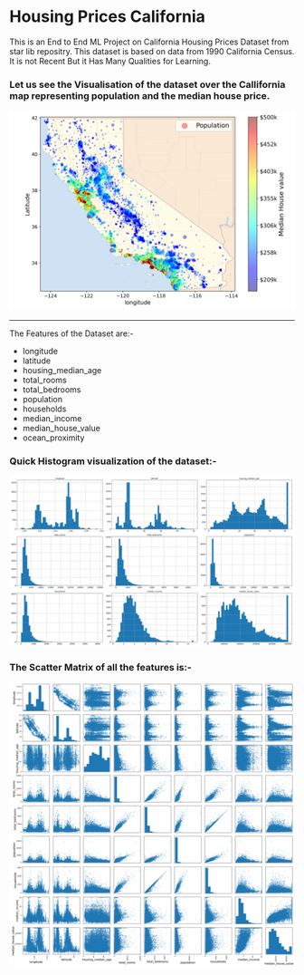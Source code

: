 # Housing Prices California
This is an End to End ML Project on California Housing Prices Dataset from star lib repositry.
This dataset is based on  data from 1990 California Census.  
It is not Recent But it Has Many Qualities for Learning.  
### Let us see the Visualisation of the dataset over the Callifornia map representing population and the median house price.

![](./images/California_housing_prices_plot.jpg)
<hr>  
The Features of the Dataset are:-  

- longitude            
-   latitude           
-   housing_median_age 
-   total_rooms        
-   total_bedrooms     
-   population         
-   households         
-   median_income      
-   median_house_value 
-   ocean_proximity         
### Quick Histogram visualization of the dataset:-  

![](./images/Attribute%20Histogram%20Plot.jpg)
### The Scatter Matrix of all the features is:- 

![](./images/Scatter%20matrix%20Plot.jpg)


